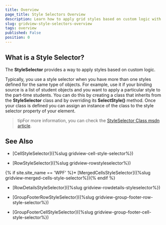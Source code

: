 ```yaml
---
title: Overview
page_title: Style Selectors Overview
description: Learn how to apply grid styles based on custom logic with the help of the style selector within RadGridView - Telerik's {{ site.framework_name }} DataGrid.
slug: gridview-style-selectors-overview
tags: overview
published: False
position: 0
---
```


## What is a Style Selector?

The __StyleSelector__ provides a way to apply styles based on custom logic.
		
Typically, you use a style selector when you have more than one styles defined for the same type of objects. For example, use it if your binding source is a list of student objects and you want to apply a particular style to the part-time students. You can do this by creating a class that inherits from the __StyleSelector__ class and by overriding its __SelectStyle()__ method. Once your class is defined you can assign an instance of the class to the style selector property of your element.

>tipFor more information, you can check the [StyleSelector Class msdn article](http://msdn.microsoft.com/en-us/library/system.windows.controls.styleselector.aspx).

## See Also

* [CellStyleSelector]({%slug gridview-cell-style-selector%})

* [RowStyleSelector]({%slug gridview-rowstyleselector%})

{% if site.site_name == 'WPF' %}* [MergedCellsStyleSelector]({%slug gridview-merged-cells-style-selector%}){% endif %}

* [RowDetailsStyleSelector]({%slug gridview-rowdetails-styleselector%})

* [GroupFooterRowStyleSelector]({%slug gridview-group-footer-row-style-selector%})

* [GroupFooterCellStyleSelector]({%slug gridview-group-footer-cell-style-selector%})
